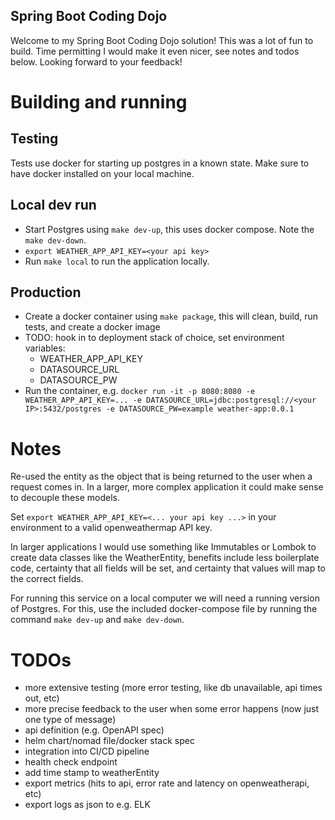 Spring Boot Coding Dojo
---

Welcome to my Spring Boot Coding Dojo solution! This was a lot of fun to build. Time permitting I would make it even nicer, see notes and todos below. Looking forward to your feedback!

# Building and running 

## Testing
Tests use docker for starting up postgres in a known state. Make sure to have docker installed on your local machine.

## Local dev run
- Start Postgres using `make dev-up`, this uses docker compose. Note the `make dev-down`.
- `export WEATHER_APP_API_KEY=<your api key>`
- Run `make local` to run the application locally.

## Production
- Create a docker container using `make package`, this will clean, build, run tests, and create a docker image
- TODO: hook in to deployment stack of choice, set environment variables:
    - WEATHER_APP_API_KEY
    - DATASOURCE_URL
    - DATASOURCE_PW
- Run the container, e.g. `docker run -it -p 8080:8080 -e WEATHER_APP_API_KEY=... -e DATASOURCE_URL=jdbc:postgresql://<your IP>:5432/postgres -e DATASOURCE_PW=example weather-app:0.0.1`

# Notes

Re-used the entity as the object that is being returned to the user when a request comes in. In a larger, more complex application it could make sense to decouple these models.

Set `export WEATHER_APP_API_KEY=<... your api key ...>` in your environment to a valid openweathermap API key.

In larger applications I would use something like Immutables or Lombok to create data classes like the WeatherEntity, benefits include less boilerplate code, certainty that all fields will be set, and certainty that values will map to the correct fields.

For running this service on a local computer we will need a running version of Postgres. For this, use the included docker-compose file by running the command `make dev-up` and `make dev-down`.

# TODOs 
- more extensive testing (more error testing, like db unavailable, api times out, etc)
- more precise feedback to the user when some error happens (now just one type of message)
- api definition (e.g. OpenAPI spec)
- helm chart/nomad file/docker stack spec
- integration into CI/CD pipeline
- health check endpoint
- add time stamp to weatherEntity
- export metrics (hits to api, error rate and latency on openweatherapi, etc)
- export logs as json to e.g. ELK
